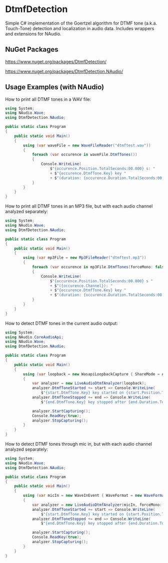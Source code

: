 DtmfDetection
=============

Simple C# implementation of the Goertzel algorithm for DTMF tone (a.k.a. Touch-Tone) detection and localization in audio data. Includes wrappers and extensions for NAudio.

NuGet Packages
--------------

https://www.nuget.org/packages/DtmfDetection/

https://www.nuget.org/packages/DtmfDetection.NAudio/

Usage Examples (with NAudio)
----------------------------

How to print all DTMF tones in a WAV file:

``` C#
using System;
using NAudio.Wave;
using DtmfDetection.NAudio;

public static class Program
{
    public static void Main()
    {
		using (var waveFile = new WaveFileReader("dtmftest.wav"))
		{
			foreach (var occurence in waveFile.DtmfTones())
			{
				Console.WriteLine(
					$"{occurence.Position.TotalSeconds:00.000} s: "
					+ $"{occurence.DtmfTone.Key} key "
					+ $"(duration: {occurence.Duration.TotalSeconds:00.000} s)");
			}
		}
	}
}
```

How to print all DTMF tones in an MP3 file, but with each audio channel analyzed separately:

``` C#
using System;
using NAudio.Wave;
using DtmfDetection.NAudio;

public static class Program
{
    public static void Main()
    {
		using (var mp3File = new Mp3FileReader("dtmftest.mp3"))
		{
			foreach (var occurence in mp3File.DtmfTones(forceMono: false))
			{
				Console.WriteLine(
					$"{occurence.Position.TotalSeconds:00.000} s "
					+ $"({occurence.Channel}): "
					+ $"{occurence.DtmfTone.Key} key "
					+ $"(duration: {occurence.Duration.TotalSeconds:00.000} s)");
			}
		}
	}
}
```

How to detect DTMF tones in the current audio output:

``` C#
using System;
using NAudio.CoreAudioApi;
using NAudio.Wave;
using DtmfDetection.NAudio;

public static class Program
{
	public static void Main()
	{
		using (var loopback = new WasapiLoopbackCapture { ShareMode = AudioClientShareMode.Shared })
		{
			var analyzer = new LiveAudioDtmfAnalyzer(loopback);
			analyzer.DtmfToneStarted += start => Console.WriteLine(
				$"{start.DtmfTone.Key} key started on {start.Position.TimeOfDay}");
			analyzer.DtmfToneStopped += end => Console.WriteLine(
				$"{end.DtmfTone.Key} key stopped after {end.Duration.TotalSeconds} s");

			analyzer.StartCapturing();
			Console.ReadKey(true);
			analyzer.StopCapturing();
		}
	}
}
```

How to detect DTMF tones through mic in, but with each audio channel analyzed separately:

``` C#
using System;
using NAudio.Wave;
using DtmfDetection.NAudio;

public static class Program
{
	public static void Main()
	{
		using (var micIn = new WaveInEvent { WaveFormat = new WaveFormat(8000, 32, 1) })
		{
			var analyzer = new LiveAudioDtmfAnalyzer(micIn, forceMono: false);
			analyzer.DtmfToneStarted += start => Console.WriteLine(
				$"{start.DtmfTone.Key} key started on {start.Position.TimeOfDay} (channel {start.Channel})");
			analyzer.DtmfToneStopped += end => Console.WriteLine(
				$"{end.DtmfTone.Key} key stopped after {end.Duration.TotalSeconds} s (channel {end.Channel})");

			analyzer.StartCapturing();
			Console.ReadKey(true);
			analyzer.StopCapturing();
		}
	}
}
```
